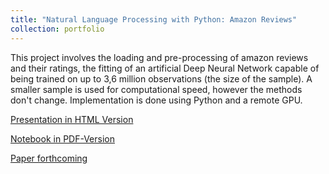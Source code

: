 ```yaml
---
title: "Natural Language Processing with Python: Amazon Reviews"
collection: portfolio
---
```


This project involves the loading and pre-processing of amazon reviews and their ratings, 
the fitting of an artificial Deep Neural Network capable of being trained on up to 3,6 million observations (the size of the sample). 
A smaller sample is used for computational speed, however the methods don't change. Implementation is done using Python and a remote GPU.

[Presentation in HTML Version](https://gzhelev2020.github.io/files/amazon-reviews-short.slides.html)

[Notebook in PDF-Version](https://gzhelev2020.github.io/files/amazon_code.pdf)

[Paper forthcoming](https://gzhelev2020.github.io/files/nlp_project.pdf)

